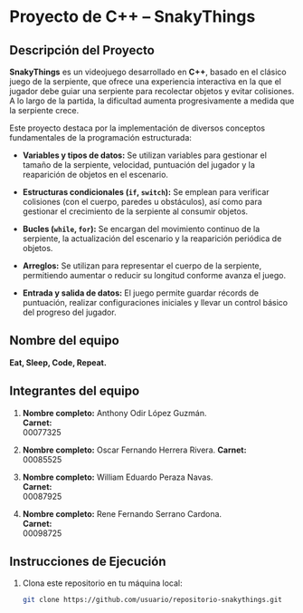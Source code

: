 # Proyecto de C++ – SnakyThings

## Descripción del Proyecto

**SnakyThings** es un videojuego desarrollado en **C++**, basado en el clásico juego de la serpiente, que ofrece una experiencia interactiva en la que el jugador debe guiar una serpiente para recolectar objetos y evitar colisiones. A lo largo de la partida, la dificultad aumenta progresivamente a medida que la serpiente crece.

Este proyecto destaca por la implementación de diversos conceptos fundamentales de la programación estructurada:

- **Variables y tipos de datos:** Se utilizan variables para gestionar el tamaño de la serpiente, velocidad, puntuación del jugador y la reaparición de objetos en el escenario.

- **Estructuras condicionales (`if`, `switch`):** Se emplean para verificar colisiones (con el cuerpo, paredes u obstáculos), así como para gestionar el crecimiento de la serpiente al consumir objetos.

- **Bucles (`while`, `for`):** Se encargan del movimiento continuo de la serpiente, la actualización del escenario y la reaparición periódica de objetos.

- **Arreglos:** Se utilizan para representar el cuerpo de la serpiente, permitiendo aumentar o reducir su longitud conforme avanza el juego.

- **Entrada y salida de datos:** El juego permite guardar récords de puntuación, realizar configuraciones iniciales y llevar un control básico del progreso del jugador.

## Nombre del equipo

**Eat, Sleep, Code, Repeat.**

## Integrantes del equipo

1. **Nombre completo:** Anthony Odir López Guzmán.  
   **Carnet:**  
   00077325

2. **Nombre completo:** Oscar Fernando Herrera Rivera.
   **Carnet:**  
   00085525

3. **Nombre completo:** William Eduardo Peraza Navas.  
   **Carnet:**  
   00087925

4. **Nombre completo:** Rene Fernando Serrano Cardona.  
   **Carnet:**  
   00098725

## Instrucciones de Ejecución

1. Clona este repositorio en tu máquina local:
   ```bash
   git clone https://github.com/usuario/repositorio-snakythings.git
